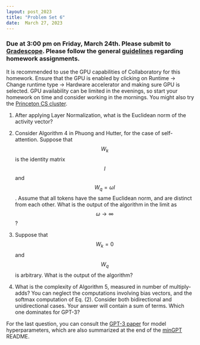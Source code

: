 ```yaml
---
layout: post_2023
title: "Problem Set 6"
date:  March 27, 2023
---
```


### Due at 3:00 pm on Friday, March 24th. Please submit to [Gradescope](https://www.gradescope.com/courses/508917). Please follow the general [guidelines](https://cos485.github.io/2023/01/29/homework-guidelines.html) regarding homework assignments.

It is recommended to use the GPU capabilities of Collaboratory for this homework. Ensure that the GPU is enabled by clicking on Runtime -> Change runtime type -> Hardware accelerator and making sure GPU is selected. GPU availability can be limited in the evenings, so start your homework on time and consider working in the mornings. You might also try the [Princeton CS cluster](https://csguide.cs.princeton.edu/resources/clusters).

1. After applying Layer Normalization, what is the Euclidean norm of the activity vector?

2. Consider Algorithm 4 in Phuong and Hutter, for the case of self-attention. Suppose that $$W_k$$ is the identity matrix $$I$$ and $$W_q = \omega I$$. Assume that all tokens have the same Euclidean norm, and are distinct from each other. What is the output of the algorithm in the limit as $$\omega\to\infty$$?

3. Suppose that $$W_k = 0$$ and $$W_q$$ is arbitrary. What is the output of the algorithm?

4. What is the complexity of Algorithm 5, measured in number of multiply-adds? You can neglect the computations involving bias vectors, and the softmax computation of Eq. (2). Consider both bidirectional and unidirectional cases. Your answer will contain a sum of terms. Which one dominates for GPT-3?

For the last question, you can consult the [GPT-3 paper](https://arxiv.org/abs/2005.14165v4) for model hyperparameters, which are also summarized at the end of the [minGPT](https://github.com/karpathy/minGPT) README.
